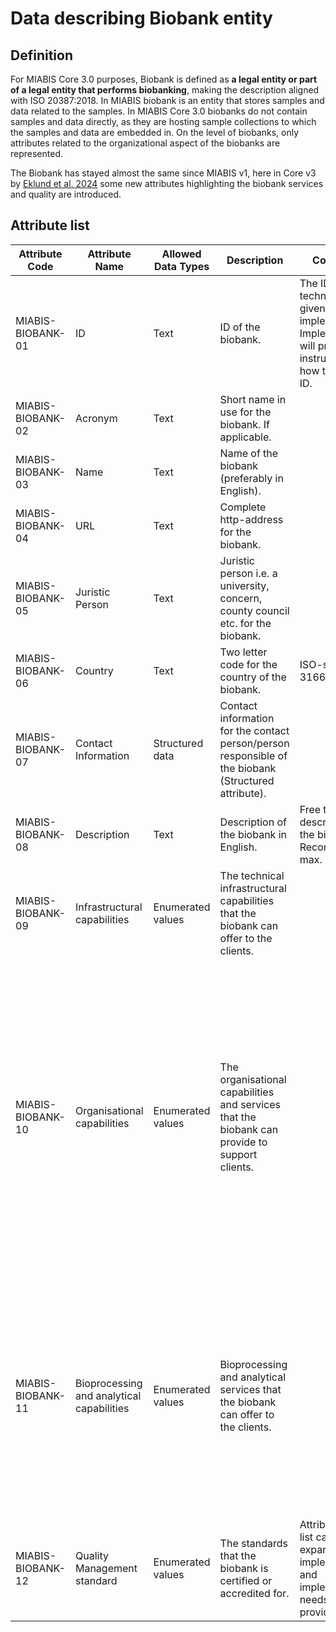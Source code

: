 # Data describing Biobank entity

## Definition
For MIABIS Core 3.0 purposes, Biobank is defined as **a legal entity or part of a legal entity that performs biobanking**, making the description aligned with ISO 20387:2018. In MIABIS biobank is an entity that stores samples and data related to the samples. In MIABIS Core 3.0 biobanks do not contain samples and data directly, as they are hosting sample collections to which the samples and data are embedded in. On the level of biobanks, only attributes related to the organizational aspect of the biobanks are represented.

The Biobank has stayed almost the same since MIABIS v1, here in Core v3 by [Eklund et al. 2024](https://doi.org/10.1089/bio.2023.0074) some new attributes highlighting the biobank services and quality are introduced. 

## Attribute list

| Attribute Code | Attribute Name | Allowed Data Types | Description | Constraints| Allowed Values | Cardinalities |
|---|---|---|---|---|---|---|
| MIABIS-BIOBANK-01 | ID | Text | ID of the biobank. | The ID is technical and given by the implementation. Implementation will provide instructions on how to form the ID. | | 1..1|
| MIABIS-BIOBANK-02 | Acronym | Text | Short name in use for the biobank. If applicable.| | | 0..1|
| MIABIS-BIOBANK-03 | Name | Text | Name of the biobank (preferably in English).| | | 1..1|
| MIABIS-BIOBANK-04 | URL | Text | Complete http-address for the biobank.| | | 0..1|
| MIABIS-BIOBANK-05 | Juristic Person | Text | Juristic person i.e. a university, concern, county council etc. for the biobank.| | |1..1|
| MIABIS-BIOBANK-06 | Country | Text | Two letter code for the country of the biobank.|ISO-standard 3166 alpha2.| | 1..1|
| MIABIS-BIOBANK-07 | Contact Information | Structured data | Contact information for the contact person/person responsible of the biobank (Structured attribute).| | [MIABIS-BIOBANK-07](https://github.com/BBMRI-ERIC/miabis/blob/master/Structured-data-and-lists.md#contact-information)| 1..1|
| MIABIS-BIOBANK-08 | Description | Text | Description of the biobank in English.|Free text description of the biobank. Recommendation max. 2000 char. | | 1..1|
| MIABIS-BIOBANK-09 | Infrastructural capabilities | Enumerated values | The technical infrastructural capabilities that the biobank can offer to the clients. | | Sample storage, Data storage, Biosafety abilities.| 0..n|
| MIABIS-BIOBANK-10 | Organisational capabilities | Enumerated values | The organisational capabilities and services that the biobank can provide to support clients.| | Recontact with donors, Facilitating clinical trials, Setting up prospective collections, Access to omics data, Access to laboratory analysis data, Access to donors'clinical data, Access to pathology archive, Access to radiology archive, Access to national medical registries, Other |0..n|
| MIABIS-BIOBANK-11 | Bioprocessing and analytical capabilities | Enumerated values | Bioprocessing and analytical services that the biobank can offer to the clients. | | Biochemical analyses, Genomics, Nucleic acid extraction, Proteomics, Metabolomics, Histology, Cell-lines processing, Virology, Sample processing, Sample shipping, Sample quality control services, Other| 0..n|
| MIABIS-BIOBANK-12 | Quality Management standard | Enumerated values | The standards that the biobank is certified or accredited for. | Attribute value list can be expanded by the implementation, and implementation needs to verify provided data. | ISO 20387, ISO 9001, Other | 0..n|

